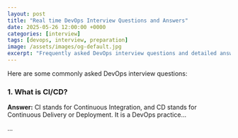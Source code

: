 ```yaml
---
layout: post
title: "Real time DevOps Interview Questions and Answers"
date: 2025-05-26 12:00:00 +0000
categories: [interview]
tags: [devops, interview, preparation]
image: /assets/images/og-default.jpg
excerpt: "Frequently asked DevOps interview questions and detailed answers to help you prepare."
---
```


Here are some commonly asked DevOps interview questions:

### 1. What is CI/CD?

**Answer:** CI stands for Continuous Integration, and CD stands for Continuous Delivery or Deployment. It is a DevOps practice...

...
